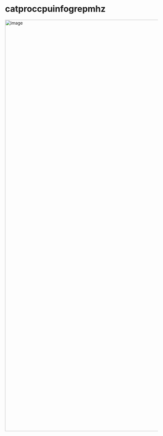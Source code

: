# catproccpuinfogrepmhz
<img width="1323" height="1359" alt="image" src="https://github.com/user-attachments/assets/0718d304-6c8e-42b2-920f-d404944072ad" />
